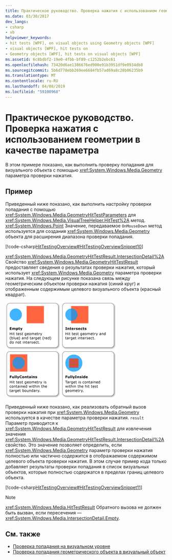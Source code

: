 ```yaml
---
title: Практическое руководство. Проверка нажатия с использованием геометрии в качестве параметра
ms.date: 03/30/2017
dev_langs:
- csharp
- vb
helpviewer_keywords:
- hit tests [WPF], on visual objects using Geometry objects [WPF]
- visual objects [WPF], hit tests on
- Geometry objects [WPF], hit tests on visual objects [WPF]
ms.assetid: 6c8bdbf2-19e0-4fbb-bf89-c1252b2ebc61
ms.openlocfilehash: 73420d6ae1386676ed900e91b3951df9e0934db8
ms.sourcegitcommit: 5b6d778ebb269ee6684fb57ad69a8c28b06235b9
ms.translationtype: MT
ms.contentlocale: ru-RU
ms.lasthandoff: 04/08/2019
ms.locfileid: "59100968"
---
```

# <a name="how-to-hit-test-using-geometry-as-a-parameter"></a>Практическое руководство. Проверка нажатия с использованием геометрии в качестве параметра
В этом примере показано, как выполнить проверку попадания для визуального объекта с помощью <xref:System.Windows.Media.Geometry> параметра проверки нажатия.  
  
## <a name="example"></a>Пример  
 Приведенный ниже показано, как выполнить настройку проверки попадания с помощью <xref:System.Windows.Media.GeometryHitTestParameters> для <xref:System.Windows.Media.VisualTreeHelper.HitTest%2A> метод. <xref:System.Windows.Point> Значение, передаваемое `OnMouseDown` метод используется для создания <xref:System.Windows.Media.Geometry> объекта для расширения диапазона проверки попадания.  
  
 [!code-csharp[HitTestingOverview#HitTestingOverviewSnippet10](~/samples/snippets/csharp/VS_Snippets_Wpf/HitTestingOverview/CSharp/GeometryHitTest.cs#hittestingoverviewsnippet10)]
   
  
 <xref:System.Windows.Media.GeometryHitTestResult.IntersectionDetail%2A> Свойство <xref:System.Windows.Media.GeometryHitTestResult> предоставляет сведения о результатах проверки нажатия, который использует <xref:System.Windows.Media.Geometry> параметра проверки нажатия. На следующем рисунке показана связь между геометрическим объектом проверки нажатия (синий круг) и отображенным содержимым целевого визуального объекта (красный квадрат).  
  
 ![Схема, показывающая IntersectionDetail, используемая в проверке нажатия.](./media/how-to-hit-test-using-geometry-as-a-parameter/intersectiondetail-hit-test.png)  
  
 Приведенный ниже показано, как реализовать обратный вызов проверки нажатия при <xref:System.Windows.Media.Geometry> используется в качестве параметра проверки нажатия. `result` Параметр приводится к <xref:System.Windows.Media.GeometryHitTestResult> для извлечения значения <xref:System.Windows.Media.GeometryHitTestResult.IntersectionDetail%2A> свойство. Это значение позволяет определить, если <xref:System.Windows.Media.Geometry> параметр проверки нажатия полностью или частично содержится в отображаемом содержимом целевого объекта проверки нажатия. В этом случае пример кода только добавляет результаты проверки попадания в список визуальных объектов, которые полностью содержатся в пределах границ целевого объекта.  
  
 [!code-csharp[HitTestingOverview#HitTestingOverviewSnippet11](~/samples/snippets/csharp/VS_Snippets_Wpf/HitTestingOverview/CSharp/GeometryHitTest.cs#hittestingoverviewsnippet11)]
   
  
> [!NOTE]
>  <xref:System.Windows.Media.HitTestResult> Обратного вызова не должен быть вызван, если пересечения — <xref:System.Windows.Media.IntersectionDetail.Empty>.  
  
## <a name="see-also"></a>См. также

- [Проверка попадания на визуальном уровне](hit-testing-in-the-visual-layer.md)
- [Проверка попадания геометрического объекта в визуальный объект](how-to-hit-test-geometry-in-a-visual.md)
